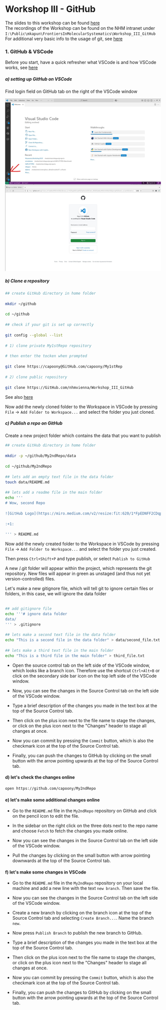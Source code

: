 # Workshop III - GitHub

The slides to this workshop can be found [here](Workshop%20III%20-%20Github.pdf)  
The recordings of the Workshop can be found on the NHM intranet under `I:\Public\mkapun\FrontiersInMolecularSystematics\Workshop_III_GitHub`  
For additional very basic info to the usage of git, see [here](https://GitHub.com/nhmvienna/FirstSteps/blob/main/UNIXBasics/UNIXBasics.md#vii-using-git-for-version-control)

### 1. GitHub & VSCode

Before you start, have a quick refresher what VSCode is and how VSCode works, see [here](https://GitHub.com/nhmvienna/FirstSteps/blob/main/VisualStudioCode_basics.md)

##### a) setting up GitHub on VSCode

Find login field on GitHub tab on the right of the VSCode window

![login](images/GithubVSCode/Login.jpg)
![login2](images/GithubVSCode/Login2.jpg)

##### b) Clone a repository

```bash
## create GitHub directory in home folder

mkdir ~/github

cd ~/github

## check if your git is set up correctly

git config --global --list

# 1) clone private My1stRepo repository

# then enter the tocken when prompted

git clone https://capoony@GitHub.com/capoony/My1stRep

# 2) clone public repository

git clone https://GitHub.com/nhmvienna/Workshop_III_GitHub
```

See also [here](shell/clone_repository.sh)

Now add the newly cloned folder to the Workspace in VSCode by pressing `File` -> `Add Folder to Workspace...` and select the folder you just cloned.

##### c) Publish a repo on GitHub

Create a new project folder which contains the data that you want to publish

```bash
## create GitHub directory in home folder

mkdir -p ~/github/My2ndRepo/data

cd ~/github/My2ndRepo

## lets add an empty text file in the data folder
touch data/README.md

## lets add a readme file in the main folder
echo '''
# Wow, second Repo 

![GitHub Logo](https://miro.medium.com/v2/resize:fit:620/1*FpEDNFF2CDqpmdkSHXFpmA.jpeg)

:+1:

''' > README.md
```

Now add the newly created folder to the Workspace in VSCode by pressing `File` -> `Add Folder to Workspace...` and select the folder you just created.

Then press `Ctrl+Shift+P` and type publish, or select `Publish to GitHub`

A new /.git folder will appear within the project, which represents the git repository.
New files will appear in green as unstaged (and thus not yet version-controlled) files.

Let's make a new gitignore file, which will tell git to ignore certain files or folders, in this case, we will ignore the data folder

```bash

## add gitignore file
echo '''# ignore data folder
data/
''' > .gitignore

## lets make a second text file in the data folder
echo "This is a second file in the data folder" > data/second_file.txt

## lets make a third text file in the main folder
echo "This is a third file in the main folder" > third_file.txt
```

- Open the source control tab on the left side of the VSCode window, which looks like a branch icon. Therefore use the shortcut `Ctrl+Alt+B` or click on the secondary side bar  icon on the top left side of the VSCode window.

- Now, you can see the changes in the Source Control tab on the left side of the VSCode window.

- Type a brief description of the changes you made in the text box at the top of the Source Control tab.

- Then click on the plus icon next to the file name to stage the changes, or click on the plus icon next to the "Changes" header to stage all changes at once.

- Now you can commit by pressing the `Commit` button, which is also the checkmark icon at the top of the Source Control tab.

- Finally, you can push the changes to GitHub by clicking on the small button with the arrow pointing upwards at the top of the Source Control tab.

#### d) let's check the changes online

```bash
open https://github.com/capoony/My2ndRepo
```

#### e) let's make some additional changes online

- Go to the `README.md` file in the `My2ndRepo` repository on GitHub and click on the pencil icon to edit the file.

- In the sidebar on the right click on the three dots next to the repo name and choose `Fetch` to fetch the changes you made online.

- Now you can see the changes in the Source Control tab on the left side of the VSCode window.

- Pull the changes by clicking on the small button with arrow pointing downwards at the top of the Source Control tab.

#### f) let's make some changes in VSCode

- Go to the `README.md` file in the `My2ndRepo` repository on your local machine and add a new line with the text `new branch`.
Then save the file.

- Now you can see the changes in the Source Control tab on the left side of the VSCode window.

- Create a new branch by clicking on the branch icon at the top of the Source Control tab and selecting `Create Branch...`. Name the branch `new`.

- Now press `Publish Branch` to publish the new branch to GitHub.

- Type a brief description of the changes you made in the text box at the top of the Source Control tab.

- Then click on the plus icon next to the file name to stage the changes, or click on the plus icon next to the "Changes" header to stage all changes at once.

- Now you can commit by pressing the `Commit` button, which is also the checkmark icon at the top of the Source Control tab.

- Finally, you can push the changes to GitHub by clicking on the small button with the arrow pointing upwards at the top of the Source Control tab.
